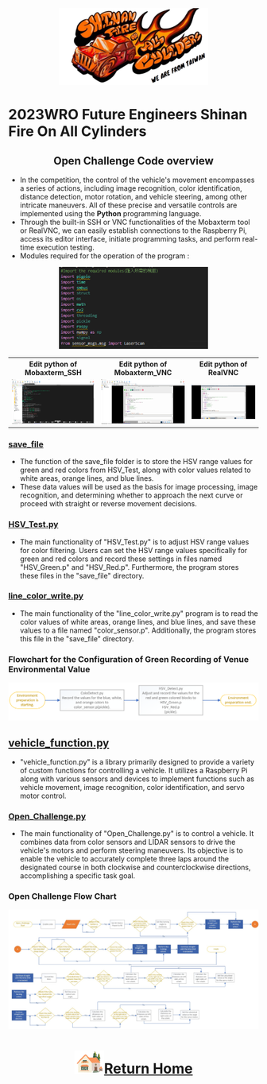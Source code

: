 <div align=center> <img src="../../../other/img/logo.png" width = 300 > </div>

2023WRO Future Engineers Shinan Fire On All Cylinders  
====
## <div align="center">Open Challenge Code overview</div> 
- In the competition, the control of the vehicle's movement encompasses a series of actions, including image recognition, color identification, distance detection, motor rotation, and vehicle steering, among other intricate maneuvers. All of these precise and versatile controls are implemented using the __Python__ programming language.
- Through the built-in SSH or VNC functionalities of the Mobaxterm tool or RealVNC, we can easily establish connections to the Raspberry Pi, access its editor interface, initiate programming tasks, and perform real-time execution testing.
- Modules required for the operation of the program :

<div align="center">
<img src="../img/modles_NO_C.png" width="300" alt="Mobaxterm_SSH_python">
</div>

 <div align="center">
 <table>
 <tr align="center">
 <th> Edit python of  Mobaxterm_SSH  
 </th>
 <th> Edit python of  Mobaxterm_VNC
 </th>
 <th>Edit python of RealVNC
 </th>
 <tr align="center" > 
 <td><img src="../img/Mobaxterm_SSH_python.png" width="300" alt="Mobaxterm_SSH_python"> </td>
 <td><img src="../img/Mobaxterm_VNC_python.png" width="300" alt="Mobaxterm_VNC_python"> </td>
 <td><img src="../img/realVNC_python.png" width="300" alt="realVNC_python"> </td>
 </tr>

 </tr>
 </table>
 </div>

### [save_file](./save_file)
- The function of the save_file folder is to store the HSV range values for green and red colors from HSV_Test, along with color values related to white areas, orange lines, and blue lines.
- These data values will be used as the basis for image processing, image recognition, and determining whether to approach the next curve or proceed with straight or reverse movement decisions.


### [HSV_Test.py](./HSV_Test.py)
- The main functionality of "HSV_Test.py" is to adjust HSV range values for color filtering. Users can set the HSV range values specifically for green and red colors and record these settings in files named "HSV_Green.p" and "HSV_Red.p". Furthermore, the program stores these files in the "save_file" directory.

### [line_color_write.py](./line_color_write.py)
- The main functionality of the "line_color_write.py" program is to read the color values of white areas, orange lines, and blue lines, and save these values to a file named "color_sensor.p". Additionally, the program stores this file in the "save_file" directory.



### Flowchart for the Configuration of Green Recording of Venue Environmental Value
 ![Flowchart for the Configuration of Green Recording of Venue Environmental Value](../../System_Platform%20_Software/img/setup_recode.png)  

## [vehicle_function.py](./vehicle_function.py)
- "vehicle_function.py" is a library primarily designed to provide a variety of custom functions for controlling a vehicle. It utilizes a Raspberry Pi along with various sensors and devices to implement functions such as vehicle movement, image recognition, color identification, and servo motor control.



### [Open_Challenge.py](./Open_Challenge.py)
- The main functionality of "Open_Challenge.py" is to control a vehicle. It combines data from color sensors and LIDAR sensors to drive the vehicle's motors and perform steering maneuvers. Its objective is to enable the vehicle to accurately complete three laps around the designated course in both clockwise and counterclockwise directions, accomplishing a specific task goal.



### Open Challenge Flow Chart

<div align=center><img src="../img/open_challange_img.jpg"></div>


# <div align="center">![HOME](../../../other/img/Home.png)[Return Home](../../../)</div>  
